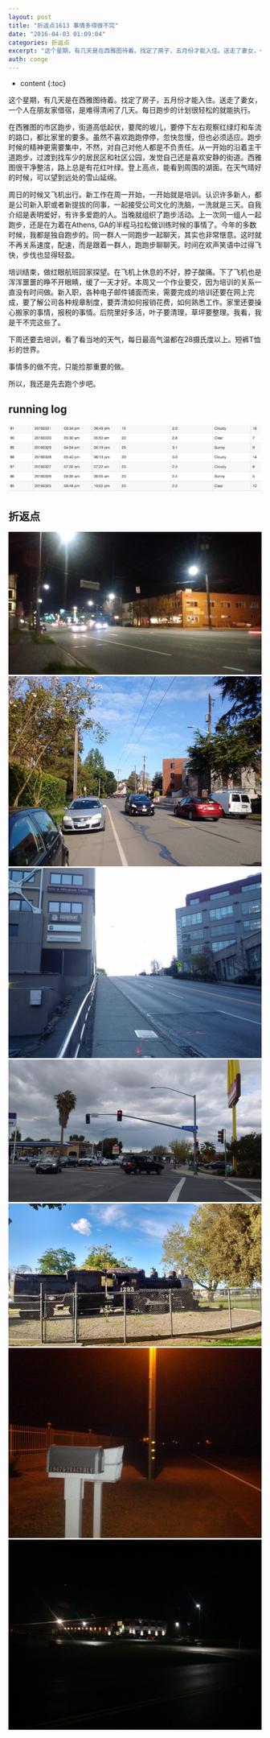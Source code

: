 ```yaml
---
layout: post
title: "折返点1613 事情多得做不完"
date: "2016-04-03 01:09:04"
categories: 折返点
excerpt: "这个星期，有几天是在西雅图待着。找定了房子，五月份才能入住。送走了妻女，一个人在朋友家借宿，是难得清闲了几天。每日跑步的计划很轻松的就能执行。 ..."
auth: conge
---
```

* content
{:toc}

这个星期，有几天是在西雅图待着。找定了房子，五月份才能入住。送走了妻女，一个人在朋友家借宿，是难得清闲了几天。每日跑步的计划很轻松的就能执行。

在西雅图的市区跑步，街道高低起伏，要爬的坡儿，要停下左右观察红绿灯和车流的路口，都比家里的要多。虽然不喜欢跑跑停停，忽快忽慢，但也必须适应。跑步时候的精神更需要集中，不然，对自己对他人都是不负责任。从一开始的沿着主干道跑步，过渡到找车少的居民区和社区公园，发觉自己还是喜欢安静的街道。西雅图很干净整洁，路上总是有花红叶绿。登上高点，能看到周围的湖面。在天气晴好的时候，可以望到远处的雪山延绵。

周日的时候又飞机出行。新工作在周一开始，一开始就是培训。认识许多新人，都是公司新入职或者新提拔的同事，一起接受公司文化的洗脑，一洗就是三天。自我介绍是表明爱好，有许多爱跑的人。当晚就组织了跑步活动。上一次同一组人一起跑步，还是在为着在Athens, GA的半程马拉松做训练时候的事情了。今年的多数时候，我都是独自跑步的。同一群人一同跑步一起聊天，其实也非常惬意。这时就不再关系速度，配速，而是跟着一群人，跑跑步聊聊天。时间在欢声笑语中过得飞快，步伐也显得轻盈。

培训结束，做红眼航班回家探望。在飞机上休息的不好，脖子酸痛。下了飞机也是浑浑噩噩的睁不开眼睛，缓了一天才好。本周又一个作业要交，因为培训的关系一直没有时间做。新入职，各种电子邮件铺面而来，需要完成的培训还要在网上完成，要了解公司各种规章制度，要弄清如何报销花费，如何熟悉工作。家里还要操心搬家的事情，报税的事情。后院里好多活，叶子要清理，草坪要整理。我看，我是干不完这些了。

下周还要去培训，看了看当地的天气，每日最高气温都在28摄氏度以上。短裤T恤衫的世界。

事情多的做不完，只能捡那重要的做。

所以，我还是先去跑个步吧。

## running log

![Week 013 log](/assets/images/折返点/118382-1e2671868ca339ee.png)

## 折返点

![20160325.jpg](/assets/images/折返点/118382-02db8969fd7ae2e9.jpg)
![20160326.jpg](/assets/images/折返点/118382-b3100d7a64c11ad2.jpg)
![20160327.jpg](/assets/images/折返点/118382-59dde14a05380dcf.jpg)
![20160328.jpg](/assets/images/折返点/118382-8c74356653e13c8a.jpg)
![20160329.jpg](/assets/images/折返点/118382-f6885dae36100faa.jpg)
![20160330.jpg](/assets/images/折返点/118382-08af406e9c118928.jpg)
![20160331.jpg](/assets/images/折返点/118382-34c4a0bc4f8b3d02.jpg)

